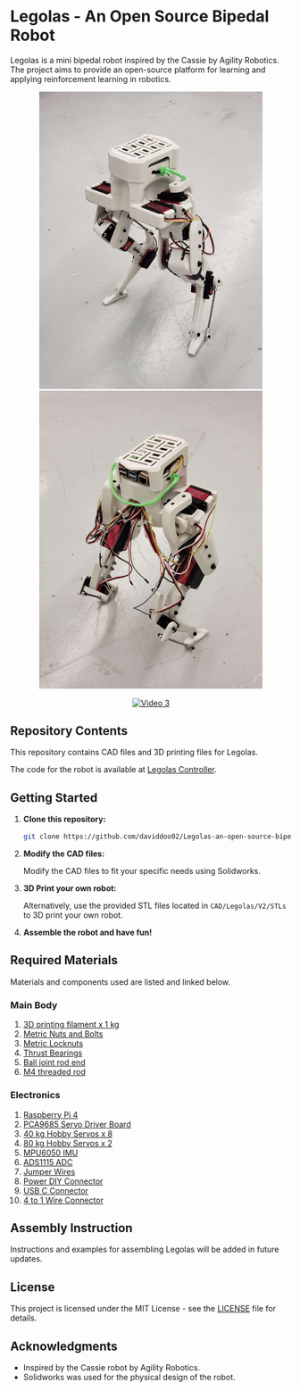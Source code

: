 # Legolas - An Open Source Bipedal Robot

Legolas is a mini bipedal robot inspired by the Cassie by Agility Robotics. The project aims to provide an open-source platform for learning and applying reinforcement learning in robotics.

<p align="center">
  <img src="assets/cover_image_front.jpg" width="400" />
  <img src="assets/cover_image_back.jpg" width="400" />
</p>

<p align="center">
  <a href="assets/Walking_Test_3.mp4"><img src="assets/Walking_Test_3.gif" alt="Video 3" width="800"></a>
</p>

## Repository Contents

This repository contains CAD files and 3D printing files for Legolas. 

The code for the robot is available at [Legolas Controller](https://github.com/daviddoo02/Legolas_Controller).

## Getting Started

1. **Clone this repository:**

    ```bash
    git clone https://github.com/daviddoo02/Legolas-an-open-source-biped/
    ```

2. **Modify the CAD files:**

    Modify the CAD files to fit your specific needs using Solidworks.

3. **3D Print your own robot:**

    Alternatively, use the provided STL files located in `CAD/Legolas/V2/STLs` to 3D print your own robot.

4. **Assemble the robot and have fun!**

## Required Materials

Materials and components used are listed and linked below.

### Main Body

1. [3D printing filament x 1 kg](https://www.amazon.com/dp/B089S1HB8K)
2. [Metric Nuts and Bolts](https://www.amazon.com/Assortment-M2-M3-M4-M5/dp/B0CBMMPPKF)
3. [Metric Locknuts](https://www.amazon.com/dp/B0CHVTYLWC)
4. [Thrust Bearings](https://www.amazon.com/gp/product/B08FHTD8VT)
5. [Ball joint rod end](https://www.amazon.com/gp/product/B0828T1NNW)
6. [M4 threaded rod](https://www.amazon.com/gp/product/B01MAYQ12S)

### Electronics

1. [Raspberry Pi 4](https://www.amazon.com/Raspberry-Model-2019-Quad-Bluetooth/dp/B07TC2BK1X)
2. [PCA9685 Servo Driver Board](https://www.amazon.com/gp/product/B07BRS249H)
3. [40 kg Hobby Servos x 8](https://www.amazon.com/Servo-Torque-Waterproof-Degree-Compatible/dp/B0C95YMMQS)
4. [80 kg Hobby Servos x 2](https://www.amazon.com/GoolRC-Digital-Torque-Waterproof-Replacements/dp/B0B5H4MWZG/ref=sr_1_2?crid=1JM9GBMY97KTM&keywords=80%2Bkg%2Bservo&qid=1705472455&sprefix=80%2Bkg%2Bservo%2Caps%2C98&sr=8-2&th=1)
5. [MPU6050 IMU](https://www.amazon.com/Acceleration-Sensors-Accelerometer-Three-Axis-Quadcopter/dp/B07V67DQ5N)
6. [ADS1115 ADC](https://www.amazon.com/gp/product/B07VPFLSMX)
7. [Jumper Wires](https://www.amazon.com/Elegoo-EL-CP-004-Multicolored-Breadboard-arduino/dp/B01EV70C78)
8. [Power DIY Connector](https://www.amazon.com/dp/B09S3S6RYC)
9. [USB C Connector](https://www.amazon.com/dp/B0CCJRWKC5)
10. [4 to 1 Wire Connector](https://www.amazon.com/dp/B0B28GNVGZ)

## Assembly Instruction

Instructions and examples for assembling Legolas will be added in future updates.

## License

This project is licensed under the MIT License - see the [LICENSE](LICENSE) file for details.

## Acknowledgments

- Inspired by the Cassie robot by Agility Robotics.
- Solidworks was used for the physical design of the robot.
